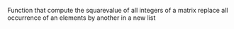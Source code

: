 Function that compute the squarevalue of all integers of a matrix
replace all occurrence of an elements by another in a new list

